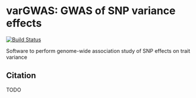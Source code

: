 # varGWAS: GWAS of SNP variance effects

<!-- badges: start -->
[![Build Status](https://github.com/MRCIEU/vargwas/actions/workflows/test.yml/badge.svg)](https://github.com/MRCIEU/vargwas/actions)
<!-- badges: end -->

Software to perform genome-wide association study of SNP effects on trait variance

## Citation

TODO